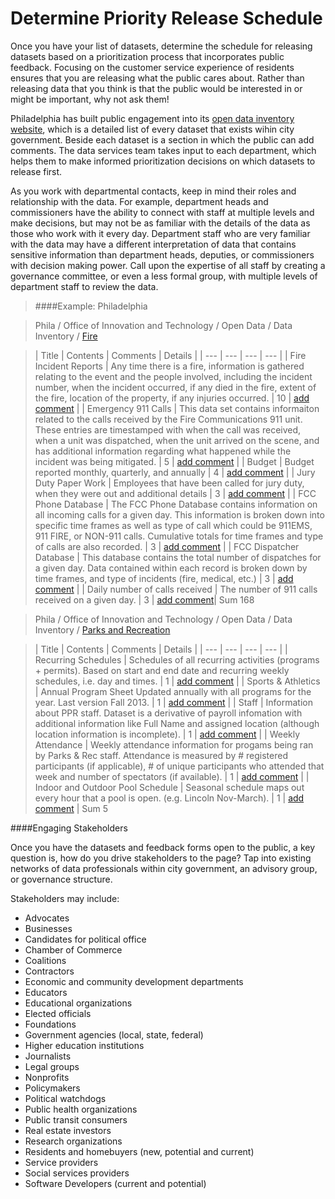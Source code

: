 Determine Priority Release Schedule
=======

Once you have your list of datasets, determine the schedule for releasing datasets based on a prioritization process that incorporates public feedback. Focusing on the customer service experience of residents ensures that you are releasing what the public cares about. Rather than releasing data that you think is that the public would be interested in or might be important, why not ask them!

Philadelphia has built public engagement into its [open data inventory website](http://cityofphiladelphia.github.io/slash-data/inventory/?_ga=1.247933893.332098523.1435580102), which is a detailed list of every dataset that exists wihin city government. Beside each dataset is a section in which the public can add comments. The data services team takes input to each department, which helps them to make informed prioritization decisions on which datasets to release first.

As you work with departmental contacts, keep in mind their roles and relationship with the data. For example, department heads and commissioners have the ability to connect with staff at multiple levels and make decisions, but may not be as familiar with the details of the data as those who work with it every day. Department staff who are very familiar with the data may have a different interpretation of data that contains sensitive information than department heads, deputies, or commissioners with decision making power. Call upon the expertise of all staff by creating a governance committee, or even a less formal group, with multiple levels of department staff to review the data.

> ####Example: Philadelphia

> Phila / Office of Innovation and Technology / Open Data / Data Inventory / [Fire](http://cityofphiladelphia.github.io/slash-data/inventory/?_ga=1.247933893.332098523.1435580102#inventory/?view_42_filters=%5B%7B%22field%22%3A%22field_216%22%2C%22operator%22%3A%22is%22%2C%22value%22%3A%22541b05369a3db5a01b00b512%22%7D%5D&view_42_page=1)

> | Title | Contents | Comments | Details |
| --- | --- | --- | --- |
| Fire Incident Reports |	Any time there is a fire, information is gathered relating to the event and the people involved, including the incident number, when the incident occurred, if any died in the fire, extent of the fire, location of the property, if any injuries occurred.	| 10 |	[add comment](http://cityofphiladelphia.github.io/slash-data/inventory/?_ga=1.247933893.332098523.1435580102#inventory/details/5580683979117156666b3619/) |
| Emergency 911 Calls	| This data set contains informaiton related to the calls received by the Fire Communications 911 unit. These entries are timestamped with when the call was received, when a unit was dispatched, when the unit arrived on the scene, and has additional information regarding what happened while the incident was being mitigated. |	5	| [add comment](http://cityofphiladelphia.github.io/slash-data/inventory/?_ga=1.247933893.332098523.1435580102#inventory/details/5580683979117156666b3619/) |
| Budget	| Budget reported monthly, quarterly, and annually	| 4	| [add comment](http://cityofphiladelphia.github.io/slash-data/inventory/?_ga=1.247933893.332098523.1435580102#inventory/details/5580683679117156666b3611/) |
| Jury Duty Paper Work |	Employees that have been called for jury duty, when they were out and additional details	| 3	| [add comment](http://cityofphiladelphia.github.io/slash-data/inventory/?_ga=1.247933893.332098523.1435580102#inventory/details/5580685079117156666b366f/) |
| FCC Phone Database	| The FCC Phone Database contains information on all incoming calls for a given day. This information is broken down into specific time frames as well as type of call which could be 911EMS, 911 FIRE, or NON-911 calls. Cumulative totals for time frames and type of calls are also recorded.	| 3	| [add comment](http://cityofphiladelphia.github.io/slash-data/inventory/?_ga=1.247933893.332098523.1435580102#inventory/details/5580684379117156666b3641/) |
| FCC Dispatcher Database	| This database contains the total number of dispatches for a given day. Data contained within each record is broken down by time frames, and type of incidents (fire, medical, etc.)	| 3	| [add comment](http://cityofphiladelphia.github.io/slash-data/inventory/?_ga=1.247933893.332098523.1435580102#inventory/details/5580684379117156666b363f/) |
| Daily number of calls received	| The number of 911 calls received on a given day.	| 3	| [add comment](http://cityofphiladelphia.github.io/slash-data/inventory/?_ga=1.247933893.332098523.1435580102#inventory/details/5580683579117156666b360e/)|
 Sum 168

> Phila / Office of Innovation and Technology / Open Data / Data Inventory / [Parks and Recreation](http://cityofphiladelphia.github.io/slash-data/inventory/?_ga=1.247933893.332098523.1435580102)

> | Title | Contents | Comments | Details |
| --- | --- | --- | --- |
| Recurring Schedules	| Schedules of all recurring activities (programs + permits). Based on start and end date and recurring weekly schedules, i.e. day and times.	| 1	| [add comment](http://cityofphiladelphia.github.io/slash-data/inventory/?_ga=1.247933893.332098523.1435580102#inventory/details/5542531a91444e0f702144cb/) |
| Sports & Athletics | Annual Program Sheet	Updated annually with all programs for the year. Last version Fall 2013.	| 1	| [add comment](http://cityofphiladelphia.github.io/slash-data/inventory/?_ga=1.247933893.332098523.1435580102#inventory/details/5542531d91444e0f702144d2/) |
| Staff	| Information about PPR staff. Dataset is a derivative of payroll infomation with additional information like Full Name and assigned location (although location information is incomplete).	| 1	| [add comment](http://cityofphiladelphia.github.io/slash-data/inventory/?_ga=1.247933893.332098523.1435580102#inventory/details/5542531a91444e0f702144ca/) |
| Weekly Attendance	| Weekly attendance information for progams being ran by Parks & Rec staff. Attendance is measured by # registered participants (if applicable), # of unique participants who attended that week and number of spectators (if available).	| 1	| [add comment](http://cityofphiladelphia.github.io/slash-data/inventory/?_ga=1.247933893.332098523.1435580102#inventory/details/5542531991444e0f702144c7/) |
| Indoor and Outdoor Pool Schedule	| Seasonal schedule maps out every hour that a pool is open. (e.g. Lincoln Nov-March).	| 1	| [add comment](http://cityofphiladelphia.github.io/slash-data/inventory/?_ga=1.247933893.332098523.1435580102#inventory/details/5542531e91444e0f702144d5/) |
 	Sum	5

####Engaging Stakeholders

Once you have the datasets and feedback forms open to the public, a key question is, how do you drive stakeholders to the page? Tap into existing networks of data professionals within city government, an advisory group, or governance structure.

Stakeholders may include:
* Advocates
* Businesses
* Candidates for political office
* Chamber of Commerce
* Coalitions
* Contractors
* Economic and community development departments
* Educators
* Educational organizations
* Elected officials
* Foundations
* Government agencies (local, state, federal)
* Higher education institutions
* Journalists
* Legal groups
* Nonprofits
* Policymakers
* Political watchdogs
* Public health organizations
* Public transit consumers
* Real estate investors
* Research organizations
* Residents and homebuyers (new, potential and current)
* Service providers
* Social services providers
* Software Developers (current and potential)

